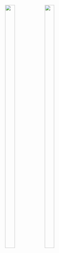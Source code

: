 <p>
<img src="https://user-images.githubusercontent.com/124056284/230438778-38a0f211-1d9e-4dbc-b697-b74889d47b3b.png" width=25% height=45%>
<img src="https://user-images.githubusercontent.com/124056284/230438796-d05af507-539c-44a7-95a3-480753d9570d.png" width=25% height=45%>
</p>
